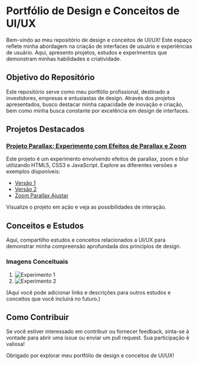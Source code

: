# Portfólio de Design e Conceitos de UI/UX

Bem-vindo ao meu repositório de design e conceitos de UI/UX! Este espaço reflete minha abordagem na criação de interfaces de usuário e experiências de usuário. Aqui, apresento projetos, estudos e experimentos que demonstram minhas habilidades e criatividade.

## Objetivo do Repositório

Este repositório serve como meu portfólio profissional, destinado a investidores, empresas e entusiastas de design. Através dos projetos apresentados, busco destacar minha capacidade de inovação e criação, bem como minha busca constante por excelência em design de interfaces.

## Projetos Destacados

### [Projeto Parallax: Experimento com Efeitos de Parallax e Zoom](https://chaos4455.github.io/HTML-Projects/UI-UX/PARALLAX)
Este projeto é um experimento envolvendo efeitos de parallax, zoom e blur utilizando HTML5, CSS3 e JavaScript. Explore as diferentes versões e exemplos disponíveis:

- [Versão 1](https://chaos4455.github.io/HTML-Projects/UI-UX/PARALLAX/v1.html)
- [Versão 2](https://chaos4455.github.io/HTML-Projects/UI-UX/PARALLAX/v2.html)
- [Zoom Parallax Ajustar](https://chaos4455.github.io/HTML-Projects/UI-UX/PARALLAX/zoomparallaxajustar.html)

Visualize o projeto em ação e veja as possibilidades de interação.

## Conceitos e Estudos

Aqui, compartilho estudos e conceitos relacionados a UI/UX para demonstrar minha compreensão aprofundada dos princípios de design.

### Imagens Conceituais
1. ![Experimento 1]([https://chaos4455.github.io/HTML-Projects/UI-UX/parallax/exp1.png](https://github.com/chaos4455/HTML-Projects/blob/main/UI-UX/PARALLAX/exp2.png?raw=true))
2. ![Experimento 2]([https://chaos4455.github.io/HTML-Projects/UI-UX/parallax/exp2.png](https://github.com/chaos4455/HTML-Projects/blob/main/UI-UX/PARALLAX/exp1.png?raw=true))

(Aqui você pode adicionar links e descrições para outros estudos e conceitos que você incluirá no futuro.)

## Como Contribuir

Se você estiver interessado em contribuir ou fornecer feedback, sinta-se à vontade para abrir uma issue ou enviar um pull request. Sua participação é valiosa!

Obrigado por explorar meu portfólio de design e conceitos de UI/UX!
